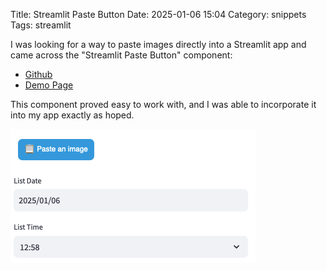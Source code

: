 Title: Streamlit Paste Button
Date: 2025-01-06 15:04
Category: snippets
Tags: streamlit

I was looking for a way to paste images directly into a Streamlit app and came across the "Streamlit Paste Button"
component:

* [Github](https://github.com/olucaslopes/streamlit-paste-button/)
* [Demo Page](https://paste-button.streamlit.app/)

This component proved easy to work with, and I was able to incorporate it into my app exactly as hoped.

![paste-button-example.png](paste-button-example.png)
